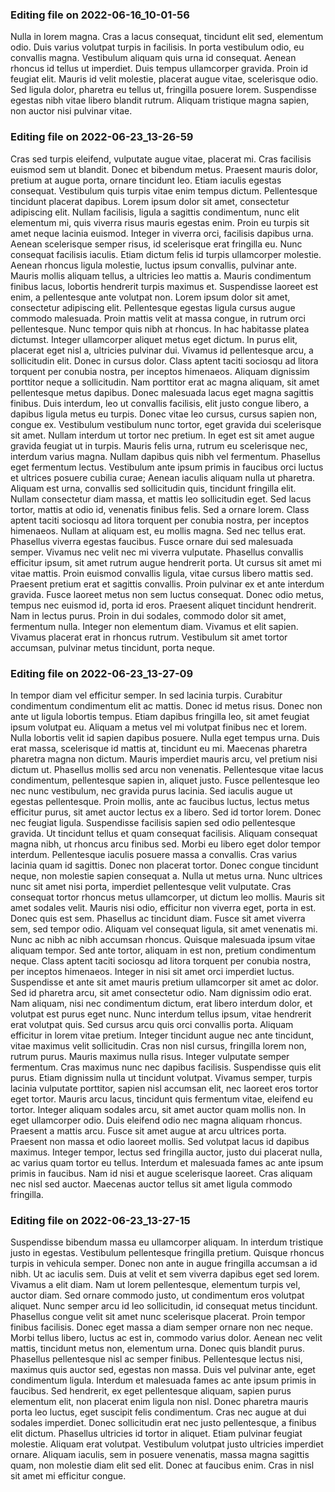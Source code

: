 

### Editing file on 2022-06-16_10-01-56

Nulla in lorem magna. Cras a lacus consequat, tincidunt elit sed, elementum odio. Duis varius volutpat turpis in facilisis. In porta vestibulum odio, eu convallis magna. Vestibulum aliquam quis urna id consequat. Aenean rhoncus id tellus ut imperdiet. Duis tempus ullamcorper gravida. Proin id feugiat elit. Mauris id velit molestie, placerat augue vitae, scelerisque odio. Sed ligula dolor, pharetra eu tellus ut, fringilla posuere lorem. Suspendisse egestas nibh vitae libero blandit rutrum. Aliquam tristique magna sapien, non auctor nisi pulvinar vitae.




### Editing file on 2022-06-23_13-26-59

Cras sed turpis eleifend, vulputate augue vitae, placerat mi. Cras facilisis euismod sem ut blandit. Donec et bibendum metus. Praesent mauris dolor, pretium at augue porta, ornare tincidunt leo. Etiam iaculis egestas consequat. Vestibulum quis turpis vitae enim tempus dictum. Pellentesque tincidunt placerat dapibus. Lorem ipsum dolor sit amet, consectetur adipiscing elit. Nullam facilisis, ligula a sagittis condimentum, nunc elit elementum mi, quis viverra risus mauris egestas enim. Proin eu turpis sit amet neque lacinia euismod. Integer in viverra orci, facilisis dapibus urna. Aenean scelerisque semper risus, id scelerisque erat fringilla eu. Nunc consequat facilisis iaculis. Etiam dictum felis id turpis ullamcorper molestie. Aenean rhoncus ligula molestie, luctus ipsum convallis, pulvinar ante. Mauris mollis aliquam tellus, a ultricies leo mattis a.
Mauris condimentum finibus lacus, lobortis hendrerit turpis maximus et. Suspendisse laoreet est enim, a pellentesque ante volutpat non. Lorem ipsum dolor sit amet, consectetur adipiscing elit. Pellentesque egestas ligula cursus augue commodo malesuada. Proin mattis velit at massa congue, in rutrum orci pellentesque. Nunc tempor quis nibh at rhoncus. In hac habitasse platea dictumst. Integer ullamcorper aliquet metus eget dictum. In purus elit, placerat eget nisl a, ultricies pulvinar dui. Vivamus id pellentesque arcu, a sollicitudin elit. Donec in cursus dolor. Class aptent taciti sociosqu ad litora torquent per conubia nostra, per inceptos himenaeos. Aliquam dignissim porttitor neque a sollicitudin.
Nam porttitor erat ac magna aliquam, sit amet pellentesque metus dapibus. Donec malesuada lacus eget magna sagittis finibus. Duis interdum, leo ut convallis facilisis, elit justo congue libero, a dapibus ligula metus eu turpis. Donec vitae leo cursus, cursus sapien non, congue ex. Vestibulum vestibulum nunc tortor, eget gravida dui scelerisque sit amet. Nullam interdum ut tortor nec pretium. In eget est sit amet augue gravida feugiat ut in turpis. Mauris felis urna, rutrum eu scelerisque nec, interdum varius magna. Nullam dapibus quis nibh vel fermentum. Phasellus eget fermentum lectus. Vestibulum ante ipsum primis in faucibus orci luctus et ultrices posuere cubilia curae; Aenean iaculis aliquam nulla ut pharetra. Aliquam est urna, convallis sed sollicitudin quis, tincidunt fringilla elit. Nullam consectetur diam massa, et mattis leo sollicitudin eget. Sed lacus tortor, mattis at odio id, venenatis finibus felis. Sed a ornare lorem.
Class aptent taciti sociosqu ad litora torquent per conubia nostra, per inceptos himenaeos. Nullam at aliquam est, eu mollis magna. Sed nec tellus erat. Phasellus viverra egestas faucibus. Fusce ornare dui sed malesuada semper. Vivamus nec velit nec mi viverra vulputate. Phasellus convallis efficitur ipsum, sit amet rutrum augue hendrerit porta. Ut cursus sit amet mi vitae mattis. Proin euismod convallis ligula, vitae cursus libero mattis sed. Praesent pretium erat et sagittis convallis. Proin pulvinar ex et ante interdum gravida.
Fusce laoreet metus non sem luctus consequat. Donec odio metus, tempus nec euismod id, porta id eros. Praesent aliquet tincidunt hendrerit. Nam in lectus purus. Proin in dui sodales, commodo dolor sit amet, fermentum nulla. Integer non elementum diam. Vivamus et elit sapien. Vivamus placerat erat in rhoncus rutrum. Vestibulum sit amet tortor accumsan, pulvinar metus tincidunt, porta neque.




### Editing file on 2022-06-23_13-27-09

In tempor diam vel efficitur semper. In sed lacinia turpis. Curabitur condimentum condimentum elit ac mattis. Donec id metus risus. Donec non ante ut ligula lobortis tempus. Etiam dapibus fringilla leo, sit amet feugiat ipsum volutpat eu. Aliquam a metus vel mi volutpat finibus nec et lorem. Nulla lobortis velit id sapien dapibus posuere. Nulla eget tempus urna. Duis erat massa, scelerisque id mattis at, tincidunt eu mi. Maecenas pharetra pharetra magna non dictum. Mauris imperdiet mauris arcu, vel pretium nisi dictum ut. Phasellus mollis sed arcu non venenatis. Pellentesque vitae lacus condimentum, pellentesque sapien in, aliquet justo.
Fusce pellentesque leo nec nunc vestibulum, nec gravida purus lacinia. Sed iaculis augue ut egestas pellentesque. Proin mollis, ante ac faucibus luctus, lectus metus efficitur purus, sit amet auctor lectus ex a libero. Sed id tortor lorem. Donec nec feugiat ligula. Suspendisse facilisis sapien sed odio pellentesque gravida. Ut tincidunt tellus et quam consequat facilisis. Aliquam consequat magna nibh, ut rhoncus arcu finibus sed. Morbi eu libero eget dolor tempor interdum. Pellentesque iaculis posuere massa a convallis.
Cras varius lacinia quam id sagittis. Donec non placerat tortor. Donec congue tincidunt neque, non molestie sapien consequat a. Nulla ut metus urna. Nunc ultrices nunc sit amet nisi porta, imperdiet pellentesque velit vulputate. Cras consequat tortor rhoncus metus ullamcorper, ut dictum leo mollis. Mauris sit amet sodales velit. Mauris nisi odio, efficitur non viverra eget, porta in est. Donec quis est sem. Phasellus ac tincidunt diam. Fusce sit amet viverra sem, sed tempor odio. Aliquam vel consequat ligula, sit amet venenatis mi. Nunc ac nibh ac nibh accumsan rhoncus. Quisque malesuada ipsum vitae aliquam tempor. Sed ante tortor, aliquam in est non, pretium condimentum neque. Class aptent taciti sociosqu ad litora torquent per conubia nostra, per inceptos himenaeos.
Integer in nisi sit amet orci imperdiet luctus. Suspendisse et ante sit amet mauris pretium ullamcorper sit amet ac dolor. Sed id pharetra arcu, sit amet consectetur odio. Nam dignissim odio erat. Nam aliquam, nisi nec condimentum dictum, erat libero interdum dolor, et volutpat est purus eget nunc. Nunc interdum tellus ipsum, vitae hendrerit erat volutpat quis. Sed cursus arcu quis orci convallis porta. Aliquam efficitur in lorem vitae pretium. Integer tincidunt augue nec ante tincidunt, vitae maximus velit sollicitudin. Cras non nisl cursus, fringilla lorem non, rutrum purus. Mauris maximus nulla risus. Integer vulputate semper fermentum. Cras maximus nunc nec dapibus facilisis. Suspendisse quis elit purus.
Etiam dignissim nulla ut tincidunt volutpat. Vivamus semper, turpis lacinia vulputate porttitor, sapien nisl accumsan elit, nec laoreet eros tortor eget tortor. Mauris arcu lacus, tincidunt quis fermentum vitae, eleifend eu tortor. Integer aliquam sodales arcu, sit amet auctor quam mollis non. In eget ullamcorper odio. Duis eleifend odio nec magna aliquam rhoncus. Praesent a mattis arcu. Fusce sit amet augue at arcu ultrices porta. Praesent non massa et odio laoreet mollis. Sed volutpat lacus id dapibus maximus. Integer tempor, lectus sed fringilla auctor, justo dui placerat nulla, ac varius quam tortor eu tellus. Interdum et malesuada fames ac ante ipsum primis in faucibus. Nam id nisi et augue scelerisque laoreet. Cras aliquam nec nisl sed auctor. Maecenas auctor tellus sit amet ligula commodo fringilla.




### Editing file on 2022-06-23_13-27-15

Suspendisse bibendum massa eu ullamcorper aliquam. In interdum tristique justo in egestas. Vestibulum pellentesque fringilla pretium. Quisque rhoncus turpis in vehicula semper. Donec non ante in augue fringilla accumsan a id nibh. Ut ac iaculis sem. Duis at velit et sem viverra dapibus eget sed lorem. Vivamus a elit diam. Nam ut lorem pellentesque, elementum turpis vel, auctor diam. Sed ornare commodo justo, ut condimentum eros volutpat aliquet.
Nunc semper arcu id leo sollicitudin, id consequat metus tincidunt. Phasellus congue velit sit amet nunc scelerisque placerat. Proin tempor finibus facilisis. Donec eget massa a diam semper ornare non nec neque. Morbi tellus libero, luctus ac est in, commodo varius dolor. Aenean nec velit mattis, tincidunt metus non, elementum urna. Donec quis blandit purus. Phasellus pellentesque nisl ac semper finibus. Pellentesque lectus nisi, maximus quis auctor sed, egestas non massa. Duis vel pulvinar ante, eget condimentum ligula. Interdum et malesuada fames ac ante ipsum primis in faucibus. Sed hendrerit, ex eget pellentesque aliquam, sapien purus elementum elit, non placerat enim ligula non nisl.
Donec pharetra mauris porta leo luctus, eget suscipit felis condimentum. Cras nec augue at dui sodales imperdiet. Donec sollicitudin erat nec justo pellentesque, a finibus elit dictum. Phasellus ultricies id tortor in aliquet. Etiam pulvinar feugiat molestie. Aliquam erat volutpat. Vestibulum volutpat justo ultricies imperdiet ornare. Aliquam iaculis, sem in posuere venenatis, massa magna sagittis quam, non molestie diam elit sed elit. Donec at faucibus enim. Cras in nisl sit amet mi efficitur congue.


